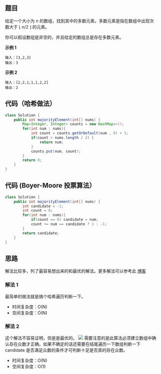 ## 题目
给定一个大小为 n 的数组，找到其中的多数元素。多数元素是指在数组中出现次数大于 ⌊ n/2 ⌋ 的元素。

你可以假设数组是非空的，并且给定的数组总是存在多数元素。

**示例 1**
```
输入：[3,2,3]
输出：3
```

**示例 2**
```
输入：[2,2,1,1,1,2,2]
输出：2
```

## 代码（哈希做法）
```JAVA 
class Solution {
    public int majorityElement(int[] nums) {
        Map<Integer, Integer> counts = new HashMap<>();
        for(int num : nums){
            int count = counts.getOrDefault(num , 0) + 1;
            if(count > nums.length / 2) {
                return num;
            }
            counts.put(num, count);
        }
        return 0;
    }
}
```

## 代码 (Boyer-Moore 投票算法）
```JAVA
class Solution {
    public int majorityElement(int[] nums) {
        int candidate = -1;
        int count = 0;
        for(int num : nums){
            if(count == 0) candidate = num;
            count += num == candidate ? 1 : -1;
        }
        return candidate;
    }
}
```

## 思路

解法比较多，列了最容易想出来的和最优的解法。更多解法可以参考此 [博客](https://leetcode-cn.com/problems/majority-element/solution/duo-shu-yuan-su-by-leetcode-solution/)

### 解法 1
最简单的做法就是搞个哈希遍历判断一下。

* 时间复杂度：O(N)
* 空间复杂度：O(N)

### 解法 2
这个解法不容易证明，但是是最优的。
![](static/169.png)
需要注意的是此算法必须建立数组中确认存在众数才正确。如果不确定的话还需要在结尾遍历一下数组判断一下 candidate 是否满足众数的条件才可判断十足是否真的存在众数。

* 时间复杂度：O(N)
* 空间复杂度：O(1)
